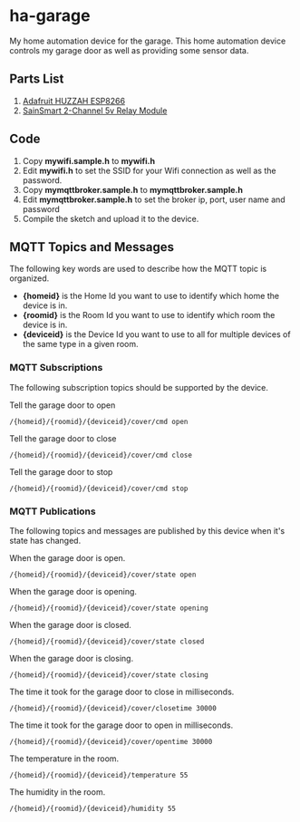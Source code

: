 # ha-garage
My home automation device for the garage.  This home automation device controls my garage door as well as providing some sensor data.

## Parts List
1. [Adafruit HUZZAH ESP8266](https://www.adafruit.com/products/2471)
2. [SainSmart 2-Channel 5v Relay Module](http://www.sainsmart.com/arduino-pro-mini.html)

## Code
1. Copy **mywifi.sample.h** to **mywifi.h**
2. Edit **mywifi.h** to set the SSID for your Wifi connection as well as the password.
3. Copy **mymqttbroker.sample.h** to **mymqttbroker.sample.h**
4. Edit **mymqttbroker.sample.h** to set the broker ip, port, user name and password
5. Compile the sketch and upload it to the device.

## MQTT Topics and Messages
The following key words are used to describe how the MQTT topic is organized.  
* **{homeid}** is the Home Id you want to use to identify which home the device is in. 
* **{roomid}** is the Room Id you want to use to identify which room the device is in.  
* **{deviceid}** is the Device Id you want to use to all for multiple devices of the same type in a given room.  

### MQTT Subscriptions
The following subscription topics should be supported by the device.  

Tell the garage door to open  
```
/{homeid}/{roomid}/{deviceid}/cover/cmd open
```

Tell the garage door to close
```
/{homeid}/{roomid}/{deviceid}/cover/cmd close
```

Tell the garage door to stop
```
/{homeid}/{roomid}/{deviceid}/cover/cmd stop
```

### MQTT Publications
The following topics and messages are published by this device when it's state has changed.

When the garage door is open.
```
/{homeid}/{roomid}/{deviceid}/cover/state open 
```

When the garage door is opening.
```
/{homeid}/{roomid}/{deviceid}/cover/state opening 
```

When the garage door is closed.
```
/{homeid}/{roomid}/{deviceid}/cover/state closed 
```

When the garage door is closing.
```
/{homeid}/{roomid}/{deviceid}/cover/state closing 
```

The time it took for the garage door to close in milliseconds.
```
/{homeid}/{roomid}/{deviceid}/cover/closetime 30000 
```

The time it took for the garage door to open in milliseconds.
```
/{homeid}/{roomid}/{deviceid}/cover/opentime 30000
```

The temperature in the room.
```
/{homeid}/{roomid}/{deviceid}/temperature 55 
```

The humidity in the room.
```
/{homeid}/{roomid}/{deviceid}/humidity 55 
```
